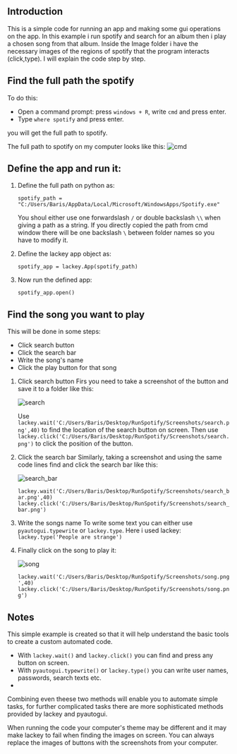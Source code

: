 ## Introduction ##
This is a simple code for running an app and making some gui operations on the app. In this example i run spotify and search for an album then i play a chosen song from that album. Inside the Image folder i have the necessary images of the regions of spotify that the program interacts (click,type). I will explain the code step by step.

## Find the full path the spotify ##
To do this:
 - Open a command prompt: press `windows + R`, write `cmd` and press enter.
 - Type `where spotify` and press enter.

you will get the full path to spotify.	

The full path to spotify on my computer looks like this:
![cmd](https://user-images.githubusercontent.com/122377157/225025802-cb94ae5c-afcc-4aed-ae66-20e0f2e25605.png)

## Define the app and run it: ##

1) Define the full path on python as:

    `spotify_path = "C:/Users/Baris/AppData/Local/Microsoft/WindowsApps/Spotify.exe"`

    You shoul either use one forwardslash `/` or double backslash `\\` when giving a path as a string. If you directly copied the path from cmd window there will be one backslash `\` between folder names so you have to modify it.

2) Define the lackey app object as:

    `spotify_app = lackey.App(spotify_path)`

3) Now run the defined app:

    `spotify_app.open()`

## Find the song you want to play ##

This will be done in some steps:
 - Click search button
 - Click the search bar
 - Write the song's name
 - Click the play button for that song

1) Click search button
   Firs you need to take a screenshot of the button and save it to a folder like this:
   
   ![search](https://github.com/aktas-brs/Lackey---GUI-Automation/assets/122377157/ef9ce0cf-c501-4268-bda1-8e3928c3d8e5)

   Use `lackey.wait('C:/Users/Baris/Desktop/RunSpotify/Screenshots/search.png',40)` to find the location of the search button on screen.
   Then use `lackey.click('C:/Users/Baris/Desktop/RunSpotify/Screenshots/search.png')` to click the position of the button.

3) Click the search bar
    Similarly, taking a screenshot and using the same code lines find and click the search bar like this:

    ![search_bar](https://github.com/aktas-brs/Lackey---GUI-Automation/assets/122377157/09ecf51c-c8ba-4ab5-9746-c4d2c85e8dc1)

    `lackey.wait('C:/Users/Baris/Desktop/RunSpotify/Screenshots/search_bar.png',40)`
    `lackey.click('C:/Users/Baris/Desktop/RunSpotify/Screenshots/search_bar.png')`

4) Write the songs name
    To write some text you can either use `pyautogui.typewrite` or `lackey.type`. Here i used lackey:
    `lackey.type('People are strange')`

5) Finally click on the song to play it:

    ![song](https://github.com/aktas-brs/Lackey---GUI-Automation/assets/122377157/32dd51fa-eced-4e64-b6e8-e27ac9529b4a)

    `lackey.wait('C:/Users/Baris/Desktop/RunSpotify/Screenshots/song.png',40)`
    `lackey.click('C:/Users/Baris/Desktop/RunSpotify/Screenshots/song.png')`

## Notes ##
This simple example is created so that it will help understand the basic tools to create a custom automated code. 
 - With `lackey.wait()` and `lackey.click()` you can find and press any button on screen.
 - With `pyautogui.typewrite()` or `lackey.type()` you can write user names, passwords, search texts etc.
 - 
Combining even theese two methods will enable you to automate simple tasks, for further complicated tasks there are more sophisticated methods provided by lackey and pyautogui.

When running the code your computer's theme may be different and it may make lackey to fail when finding the images on screen. You can always replace the images of buttons with the screenshots from your computer.
